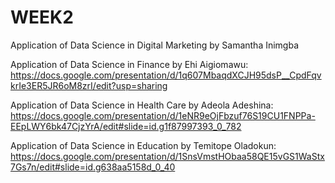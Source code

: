 # WEEK2

Application of Data Science in Digital Marketing by Samantha Inimgba

Application of Data Science in Finance by Ehi Aigiomawu: https://docs.google.com/presentation/d/1q607MbaqdXCJH95dsP__CpdFqvkrIe3ER5JR6oM8zrI/edit?usp=sharing

Application of Data Science in Health Care by Adeola Adeshina: https://docs.google.com/presentation/d/1eNR9eOjFbzuf76S19CU1FNPPa-EEpLWY6bk47CjzYrA/edit#slide=id.g1f87997393_0_782

Application of Data Science in Education by Temitope Oladokun: https://docs.google.com/presentation/d/1SnsVmstHObaa58QE15vGS1WaStx7Gs7n/edit#slide=id.g638aa5158d_0_40






